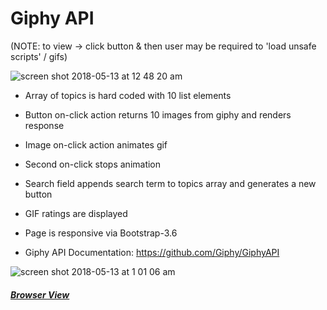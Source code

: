 # Giphy API  

(NOTE: to view -> click button & then user may be required to 'load unsafe scripts' / gifs)

![screen shot 2018-05-13 at 12 48 20 am](https://user-images.githubusercontent.com/34081511/39963946-ae250478-5647-11e8-9383-c6ce21f61608.png)

* Array of topics is hard coded with 10 list elements 
* Button on-click action returns 10 images from giphy and renders response  
* Image on-click action animates gif
* Second on-click stops animation
* Search field appends search term to topics array and generates a new button 


* GIF ratings are displayed
* Page is responsive via Bootstrap-3.6
* Giphy API Documentation: https://github.com/Giphy/GiphyAPI

![screen shot 2018-05-13 at 1 01 06 am](https://user-images.githubusercontent.com/34081511/39964039-3d79a196-5649-11e8-9897-e3c925a1e615.png)

##### [Browser View](https://dsambrose26.github.io/House-of-GIFs/ "responsive")    

